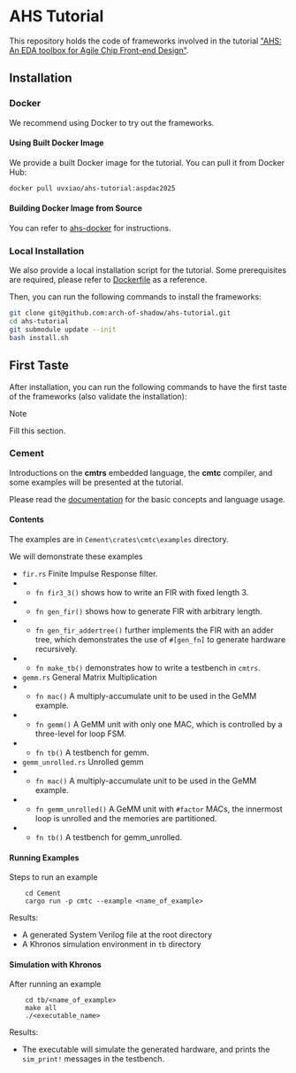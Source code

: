 # AHS Tutorial

This repository holds the code of frameworks involved in the tutorial ["AHS: An EDA toolbox for Agile Chip Front-end Design"](https://ericlyun.me/tutorial-aspdac2025/en/master/#ahs-an-eda-toolbox-for-agile-chip-front-end-design).

## Installation

### Docker

We recommend using Docker to try out the frameworks.

#### Using Built Docker Image

We provide a built Docker image for the tutorial. You can pull it from Docker Hub:

```bash
docker pull uvxiao/ahs-tutorial:aspdac2025
```

#### Building Docker Image from Source

You can refer to [ahs-docker](https://github.com/pku-liang/ahs-docker) for instructions.

### Local Installation

We also provide a local installation script for the tutorial. Some prerequisites are required, please refer to [Dockerfile](https://github.com/pku-liang/ahs-docker/blob/main/Dockerfile) as a reference.

Then, you can run the following commands to install the frameworks:

```bash
git clone git@github.com:arch-of-shadow/ahs-tutorial.git
cd ahs-tutorial
git submodule update --init
bash install.sh
```

## First Taste

After installation, you can run the following commands to have the first taste of the frameworks (also validate the installation):

> [!NOTE]
> Fill this section.

### Cement

Introductions on the **cmtrs** embedded language, the **cmtc** compiler, and some examples will be presented at the tutorial.

Please read the [documentation](https://docs.rs/cmtrs/latest/cmtrs/) for the basic concepts and language usage.

#### Contents

The examples are in `Cement\crates\cmtc\examples` directory.

We will demonstrate these examples
+ `fir.rs` Finite Impulse Response filter. 
+ + `fn fir3_3()` shows how to write an FIR with fixed length 3. 
+ + `fn gen_fir()` shows how to generate FIR with arbitrary length.
+ + `fn gen_fir_addertree()` further implements the FIR with an adder tree, which demonstrates the use of ``#[gen_fn]`` to generate hardware recursively.
+ + `fn make_tb()` demonstrates how to write a testbench in ``cmtrs``.
+ `gemm.rs` General Matrix Multiplication
+ + `fn mac()` A multiply-accumulate unit to be used in the GeMM example.
+ + `fn gemm()` A GeMM unit with only one MAC, which is controlled by a three-level for loop FSM. 
+ + `fn tb()` A testbench for gemm.
+ `gemm_unrolled.rs` Unrolled gemm
+ + `fn mac()` A multiply-accumulate unit to be used in the GeMM example.
+ + `fn gemm_unrolled()` A GeMM unit with ``#factor`` MACs, the innermost loop is unrolled and the memories are partitioned.
+ + `fn tb()` A testbench for gemm_unrolled.

#### Running Examples

Steps to run an example

```shell
    cd Cement
    cargo run -p cmtc --example <name_of_example>
```

Results:

+ A generated System Verilog file at the root directory
+ A Khronos simulation environment in `tb` directory

#### Simulation with Khronos

After running an example

```shell
    cd tb/<name_of_example>
    make all
    ./<executable_name>
```

Results:

+ The executable will simulate the generated hardware, and prints the `sim_print!` messages in the testbench.

